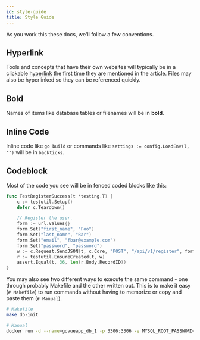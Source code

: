 ```yaml
---
id: style-guide
title: Style Guide
---
```


As you work this these docs, we'll follow a few conventions.

## Hyperlink

Tools and concepts that have their own websites will typically be in a clickable [hyperlink](https://en.wikipedia.org/wiki/Hyperlink) the first time they are mentioned in the article. Files may also be hyperlinked so they can be referenced quickly.

## Bold

Names of items like database tables or filenames will be in **bold**.

## Inline Code

Inline code like `go build` or commands like `settings := config.LoadEnv(l, "")` will be in `backticks`.

## Codeblock

Most of the code you see will be in fenced coded blocks like this:

```go
func TestRegisterSuccess(t *testing.T) {
	c := testutil.Setup()
	defer c.Teardown()

	// Register the user.
	form := url.Values{}
	form.Set("first_name", "Foo")
	form.Set("last_name", "Bar")
	form.Set("email", "fbar@example.com")
	form.Set("password", "password")
	w := c.Request.SendJSON(t, c.Core, "POST", "/api/v1/register", form)
	r := testutil.EnsureCreated(t, w)
	assert.Equal(t, 36, len(r.Body.RecordID))
}
```

You may also see two different ways to execute the same command - one through probably Makefile and the other written out. This is to make it easy (`# Makefile`) to run commands without having to memorize or copy and paste them (`# Manual`).

```bash
# Makefile
make db-init

# Manual
docker run -d --name=govueapp_db_1 -p 3306:3306 -e MYSQL_ROOT_PASSWORD=password mysql:5.7
```